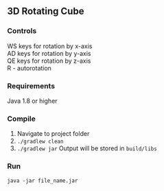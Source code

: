 ## 3D Rotating Cube
### Controls
WS keys for rotation by x-axis   
AD keys for rotation by y-axis   
QE keys for rotation by z-axis   
R - autorotation
### Requirements
Java 1.8 or higher
### Compile
1. Navigate to project folder
2. `./gradlew clean`
3. `./gradlew jar`
Output will be stored in `build/libs`
### Run 
`java -jar file_name.jar`
